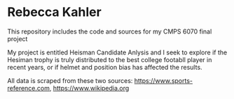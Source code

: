 # Rebecca Kahler
This repository includes the code and sources for my  CMPS 6070 final project

My project is entitled Heisman Candidate Anlysis and I seek to explore if the Hesiman trophy is truly distributed to the best college footabll player in recent years, or if helmet and position bias has affected the results.

All data is scraped from these two sources: https://www.sports-reference.com, https://www.wikipedia.org
